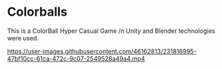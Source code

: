 # Colorballs
This is a ColorBall Hyper Casual Game /n
Unity and Blender technologies were used.

https://user-images.githubusercontent.com/46162813/231816995-47bf10cc-61ca-472c-9c07-2549528a49a4.mp4


